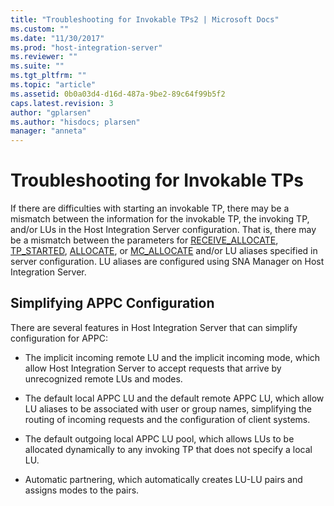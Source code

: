 ```yaml
---
title: "Troubleshooting for Invokable TPs2 | Microsoft Docs"
ms.custom: ""
ms.date: "11/30/2017"
ms.prod: "host-integration-server"
ms.reviewer: ""
ms.suite: ""
ms.tgt_pltfrm: ""
ms.topic: "article"
ms.assetid: 0b0a03d4-d16d-487a-9be2-89c64f99b5f2
caps.latest.revision: 3
author: "gplarsen"
ms.author: "hisdocs; plarsen"
manager: "anneta"
---
```

# Troubleshooting for Invokable TPs
If there are difficulties with starting an invokable TP, there may be a mismatch between the information for the invokable TP, the invoking TP, and/or LUs in the Host Integration Server configuration. That is, there may be a mismatch between the parameters for [RECEIVE_ALLOCATE](./receive-allocate1.md), [TP_STARTED](./tp-started2.md), [ALLOCATE](./allocate2.md), or [MC_ALLOCATE](./mc-allocate2.md) and/or LU aliases specified in server configuration. LU aliases are configured using SNA Manager on Host Integration Server.  
  
## Simplifying APPC Configuration  
 There are several features in Host Integration Server that can simplify configuration for APPC:  
  
-   The implicit incoming remote LU and the implicit incoming mode, which allow Host Integration Server to accept requests that arrive by unrecognized remote LUs and modes.  
  
-   The default local APPC LU and the default remote APPC LU, which allow LU aliases to be associated with user or group names, simplifying the routing of incoming requests and the configuration of client systems.  
  
-   The default outgoing local APPC LU pool, which allows LUs to be allocated dynamically to any invoking TP that does not specify a local LU.  
  
-   Automatic partnering, which automatically creates LU-LU pairs and assigns modes to the pairs.